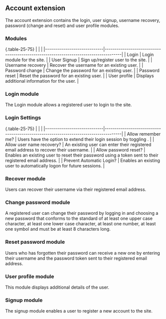 ## Account extension
The account extension contains the login, user signup, username recovery, password (change and reset) and user profile modules.


### Modules

{.table-25-75}
|                             |                                                                                      |
|-----------------------------|--------------------------------------------------------------------------------------|
| Login                       | Login module for the site. |
| User Signup                 | Sign up/register user to the site. |
| Username recovery           | Recover the username for an existing user.  |
| Password change             | Change the password for an existing user. |
| Password reset              | Reset the password for an existing user. |
| User profile                | Displays additional information for the user.  |

### Login module
The Login module allows a registered user to login to the site.


### Login Settings

{.table-25-75}
|                             |                                                                                      |
|-----------------------------|--------------------------------------------------------------------------------------|
| Allow remember me?          | Users have the option to extend their login session by toggling . |
| Allow user name recovery?   | An existing user can enter their registered email address to recover their username. |
| Allow password reset?       | Enables an existing user to reset their password using a token sent to their registered email address. |
| Prevent Automatic Login?    | Enables an existing user to automatically logon for future sessions. |

### Recover module
Users can recover their username via their registered email address.

### Change password module
A registered user can change their password by logging in and choosing a new password that conforms to the standard of at least one upper 
case character, at least one lower case character, at least one number, at least one symbol and must be at least 8 characters long.

### Reset password module
Users who has forgotten their password can receive a new one by entering their username and the password token sent to their registered 
email address.

### User profile module
This module displays additional details of the user.

### Signup module
The signup module enables a user to register a new account to the site.


